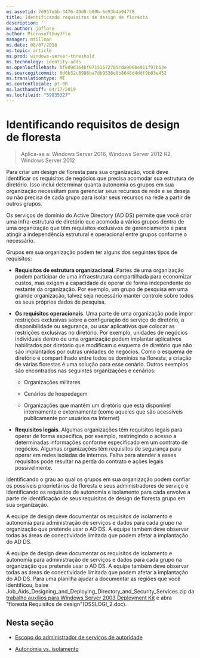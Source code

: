 ```yaml
---
ms.assetid: 7d957ebb-3476-49d8-b00b-6e93b4a94778
title: Identificando requisitos de design de floresta
description: ''
ms.author: joflore
author: MicrosoftGuyJFlo
manager: mtillman
ms.date: 08/07/2018
ms.topic: article
ms.prod: windows-server-threshold
ms.technology: identity-adds
ms.openlocfilehash: bf8d9d164bf07151572785cda906be911f97b53e
ms.sourcegitcommit: 0d0b32c8986ba7db9536e0b8648d4ddf9b03e452
ms.translationtype: MT
ms.contentlocale: pt-BR
ms.lasthandoff: 04/17/2019
ms.locfileid: "59835327"
---
```

# <a name="identifying-forest-design-requirements"></a>Identificando requisitos de design de floresta

>Aplica-se a: Windows Server 2016, Windows Server 2012 R2, Windows Server 2012

Para criar um design de floresta para sua organização, você deve identificar os requisitos de negócios que precisa acomodar sua estrutura de diretório. Isso inclui determinar quanta autonomia os grupos em sua organização necessitam para gerenciar seus recursos de rede e se deseja ou não precisa de cada grupo para isolar seus recursos na rede a partir de outros grupos.  
  
Os serviços de domínio do Active Directory (AD DS) permite que você criar uma infra-estrutura de diretório que acomoda a vários grupos dentro de uma organização que têm requisitos exclusivos de gerenciamento e para atingir a independência estrutural e operacional entre grupos conforme o necessário.  
  
Grupos em sua organização podem ter alguns dos seguintes tipos de requisitos:  
  
-   **Requisitos de estrutura organizacional**. Partes de uma organização podem participar de uma infraestrutura compartilhada para economizar custos, mas exigem a capacidade de operar de forma independente do restante da organização. Por exemplo, um grupo de pesquisa em uma grande organização, talvez seja necessário manter controle sobre todos os seus próprios dados de pesquisa.  
  
-   **Os requisitos operacionais**. Uma parte de uma organização pode impor restrições exclusivas sobre a configuração do serviço de diretório, a disponibilidade ou segurança, ou usar aplicativos que colocar as restrições exclusivas no diretório. Por exemplo, unidades de negócios individuais dentro de uma organização podem implantar aplicativos habilitados por diretório que modificam o esquema de diretório que não são implantados por outras unidades de negócios. Como o esquema de diretório é compartilhado entre todos os domínios na floresta, a criação de várias florestas é uma solução para esse cenário. Outros exemplos são encontrados nas seguintes organizações e cenários:  
  
    -   Organizações militares  
  
    -   Cenários de hospedagem  
  
    -   Organizações que mantêm um diretório que está disponível internamente e externamente (como aqueles que são acessíveis publicamente por usuários na Internet)  
  
-   **Requisitos legais**. Algumas organizações têm requisitos legais para operar de forma específica, por exemplo, restringindo o acesso a determinadas informações conforme especificado em um contrato de negócios. Algumas organizações têm requisitos de segurança para operar em redes isoladas de internos. Falha para atender a esses requisitos pode resultar na perda do contrato e ações legais possivelmente.  
  
Identificando o grau ao qual os grupos em sua organização podem confiar os possíveis proprietários de floresta e seus administradores de serviço e identificando os requisitos de autonomia e isolamento para cada envolve a parte de identificação de seus requisitos de design de floresta grupo em sua organização.  
  
A equipe de design deve documentar os requisitos de isolamento e autonomia para administração de serviços e dados para cada grupo na organização que pretende usar o AD DS. A equipe também deve observar todas as áreas de conectividade limitada que podem afetar a implantação do AD DS.  
  
A equipe de design deve documentar os requisitos de isolamento e autonomia para administração de serviços e dados para cada grupo na organização que pretende usar o AD DS. A equipe também deve observar todas as áreas de conectividade limitada que podem afetar a implantação do AD DS. Para uma planilha ajudar a documentar as regiões que você identificou, baixe Job_Aids_Designing_and_Deploying_Directory_and_Security_Services.zip da [trabalho auxílios para Windows Server 2003 Deployment Kit](https://go.microsoft.com/fwlink/?LinkID=102558) e abra "floresta Requisitos de design"(DSSLOGI_2.doc).  
  
## <a name="in-this-section"></a>Nesta seção  
  
-   [Escopo do administrador de serviços de autoridade](../../ad-ds/plan/Service-Administrator-Scope-of-Authority.md)  
  
-   [Autonomia vs. isolamento](../../ad-ds/plan/Autonomy-vs.-Isolation.md)  
